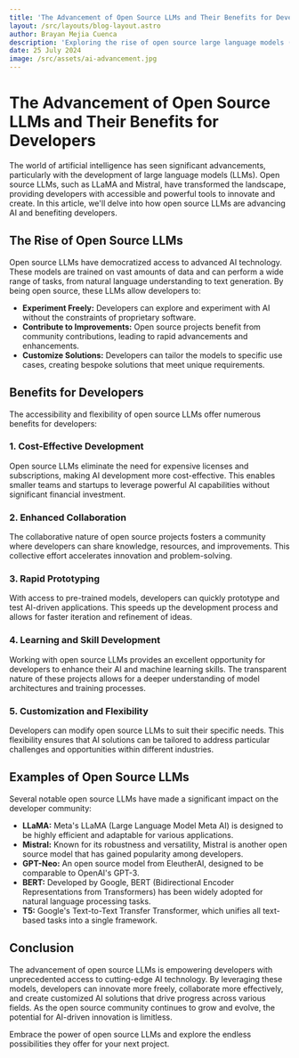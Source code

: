 ```yaml
---
title: 'The Advancement of Open Source LLMs and Their Benefits for Developers'
layout: /src/layouts/blog-layout.astro
author: Brayan Mejia Cuenca
description: 'Exploring the rise of open source large language models (LLMs) and how they are empowering developers with powerful AI capabilities.'
date: 25 July 2024
image: /src/assets/ai-advancement.jpg
---
```


# The Advancement of Open Source LLMs and Their Benefits for Developers

The world of artificial intelligence has seen significant advancements, particularly with the development of large language models (LLMs). Open source LLMs, such as LLaMA and Mistral, have transformed the landscape, providing developers with accessible and powerful tools to innovate and create. In this article, we'll delve into how open source LLMs are advancing AI and benefiting developers.

## The Rise of Open Source LLMs

Open source LLMs have democratized access to advanced AI technology. These models are trained on vast amounts of data and can perform a wide range of tasks, from natural language understanding to text generation. By being open source, these LLMs allow developers to:

- **Experiment Freely:** Developers can explore and experiment with AI without the constraints of proprietary software.
- **Contribute to Improvements:** Open source projects benefit from community contributions, leading to rapid advancements and enhancements.
- **Customize Solutions:** Developers can tailor the models to specific use cases, creating bespoke solutions that meet unique requirements.

## Benefits for Developers

The accessibility and flexibility of open source LLMs offer numerous benefits for developers:

### 1. Cost-Effective Development

Open source LLMs eliminate the need for expensive licenses and subscriptions, making AI development more cost-effective. This enables smaller teams and startups to leverage powerful AI capabilities without significant financial investment.

### 2. Enhanced Collaboration

The collaborative nature of open source projects fosters a community where developers can share knowledge, resources, and improvements. This collective effort accelerates innovation and problem-solving.

### 3. Rapid Prototyping

With access to pre-trained models, developers can quickly prototype and test AI-driven applications. This speeds up the development process and allows for faster iteration and refinement of ideas.

### 4. Learning and Skill Development

Working with open source LLMs provides an excellent opportunity for developers to enhance their AI and machine learning skills. The transparent nature of these projects allows for a deeper understanding of model architectures and training processes.

### 5. Customization and Flexibility

Developers can modify open source LLMs to suit their specific needs. This flexibility ensures that AI solutions can be tailored to address particular challenges and opportunities within different industries.

## Examples of Open Source LLMs

Several notable open source LLMs have made a significant impact on the developer community:

- **LLaMA:** Meta's LLaMA (Large Language Model Meta AI) is designed to be highly efficient and adaptable for various applications.
- **Mistral:** Known for its robustness and versatility, Mistral is another open source model that has gained popularity among developers.
- **GPT-Neo:** An open source model from EleutherAI, designed to be comparable to OpenAI's GPT-3.
- **BERT:** Developed by Google, BERT (Bidirectional Encoder Representations from Transformers) has been widely adopted for natural language processing tasks.
- **T5:** Google's Text-to-Text Transfer Transformer, which unifies all text-based tasks into a single framework.

## Conclusion

The advancement of open source LLMs is empowering developers with unprecedented access to cutting-edge AI technology. By leveraging these models, developers can innovate more freely, collaborate more effectively, and create customized AI solutions that drive progress across various fields. As the open source community continues to grow and evolve, the potential for AI-driven innovation is limitless.

Embrace the power of open source LLMs and explore the endless possibilities they offer for your next project.